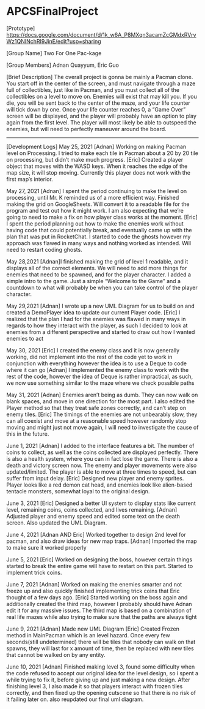 # APCSFinalProject
[Prototype]
https://docs.google.com/document/d/1k_w6A_P8MXqn3acamZcGMdxRVrvWz1QNINchRI9JinE/edit?usp=sharing

[Group Name]
Two For One Pac-kage

[Group Members]
Adnan Quayyum, Eric Guo

[Brief Description]
The overall project is gonna be mainly a Pacman clone. You start off in the center of the screen, and must navigate through a maze full of collectibles, just like in Pacman, and you must collect all of the collectibles on a level to move on. Enemies will exist that may kill you. If you die, you will be sent back to the center of the maze, and your life counter will tick down by one. Once your life counter reaches 0, a “Game Over” screen will be displayed, and the player will probably have an option to play again from the first level. The player will most likely be able to outspeed the enemies, but will need to perfectly maneuver around the board.

---------------------------------------------------------------------------------------------------------------------------------------------------------------------------------
[Development Logs]
May 25, 2021
[Adnan] Working on making Pacman level on Processing. I tried to make each tile in Pacman about a 20 by 20 tile on processing, but didn’t make much progress.
[Eric] Created a player object that moves with the WASD keys. When it reaches the edge of the map size, it will stop moving. Currently this player does not work with the first map’s interior.

May 27, 2021
[Adnan] I spent the period continuing to make the level on processing, until Mr. K reminded us of a more efficient way. Finished making the grid on GoogleSheets. Will convert it to a readable file for the program and test out how it might work. I am also expecting that we’re going to need to make a fix on how player class works at the moment.
[Eric]  I spent the period planning out how to make the enemies work without having code that could potentially break, and eventually came up with the plan that was put in RocketChat. I started to code the ghosts however my approach was flawed in many ways and nothing worked as intended. Will need to restart coding ghosts. 

May 28,2021
[Adnan]I finished making the grid of level 1 readable, and it displays all of the correct elements. We will need to add more things for enemies that need to be spawned, and for the player character. I added a simple intro to the game. Just a simple “Welcome to the Game” and a countdown to what will probably be when you can take control of the player character.

May 29,2021
[Adnan] I wrote up a new UML Diagram for us to build on and created a DemoPlayer idea to update our current Player code. 
[Eric]  I realized that the plan I had for the enemies was flawed in many ways in regards to how they interact with the player, as such I decided to look at enemies from a different perspective and started to draw out how I wanted enemies to act

May 30, 2021
[Eric] I created the enemy class and it is now generally working, did not implement into the rest of the code yet to work in conjunction with everything however the idea is to use a Deque to code where it can go
[Adnan] I implemented the enemy class to work with the rest of the code, however the idea of Deque is rather impractical, as such, we now use something similar to the maze where we check possible paths

May 31, 2021
[Adnan] Enemies aren’t being as dumb. They can now walk on blank spaces, and move in one direction for the most part. I also edited the Player method so that they treat safe zones correctly, and can’t step on enemy tiles.
[Eric] The timings of the enemies are not unbearably slow, they can all coexist and move at a reasonable speed however randomly stop moving and might just not move again, I will need to investigate the cause of this in the future. 

June 1, 2021
[Adnan] I added to the interface features a bit. The number of coins to collect, as well as the coins collected are displayed perfectly. There is also a health system, where you can in fact lose the game. There is also a death and victory screen now. The enemy and player movements were also updated/limited. The player is able to move at three times to speed, but can suffer from input delay.
[Eric] Designed new player and enemy sprites. Player looks like a red demon cat head, and enemies look like alien-based tentacle monsters, somewhat loyal to the original design.

June 3, 2021
[Eric] Designed a better UI system to display stats like current level, remaining coins, coins collected, and lives remaining.
[Adnan] Adjusted player and enemy speed and edited some text on the death screen. Also updated the UML Diagram.

June 4, 2021
[Adnan AND Eric] Worked together to design 2nd level for pacman, and also draw ideas for new map traps. 
[Adnan] Imported the map to make sure it worked properly

June 5, 2021
[Eric] Worked on designing the boss, however certain things started to break the entire game will have to restart on this part. Started to implement trick coins. 

June 7, 2021
[Adnan] Worked on making the enemies smarter and not freeze up and also quickly finished implementing trick coins that Eric thought of a few days ago.
[Eric] Started working on the boss again and additionally created the third map, however I probably should have Adnan edit it for any massive issues. The third map is based on a combination of real life mazes while also trying to make sure that the paths are always tight

June 9, 2021
[Adnan] Made new UML Diagram
[Eric] Created Frozen method in MainPacman which is an level hazard. Once every few seconds(still undetermined) there will be tiles that nobody can walk on that spawns, they will last for x amount of time, then be replaced with new tiles that cannot be walked on by any entity.

June 10, 2021
[Adnan] Finished making level 3, found some difficulty when the code refused to accept our original idea for the level design, so i spent a while trying to fix it, before giving up and just making a new design. After finishing level 3, I also made it so that players interact with frozen tiles correctly, and then fixed up the opening cutscene so that there is no risk of it failing later on. also reupdated our final uml diagram.
